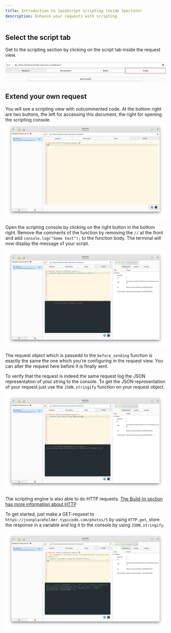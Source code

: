 ```yaml
---
title: Introduction to JavaScript scripting inside Spectator
description: Enhance your requests with scripting
---
```


<h2 class="subtitle is-2 content">Select the script tab</h2>

Get to the scripting section by clicking on the script tab inside the request view.

<img class="guide-image shadow" src="/scripting/select_scripting.png">

<h2 class="subtitle is-2 content">Extend your own request</h2>

You will see a scripting view with outcommented code. At the bottom right are two buttons, the left for
accessing this document, the right for opening the scripting console.
<img class="guide-image" src="/scripting/scripting_view.png">

Open the scripting console by clicking on the right button in the bottom right.
Remove the comments of the function by removing the `//` at the front and add `console.log("Some text");`
to the function body. The terminal will now display the message of your script.

<img class="guide-image" src="/scripting/basic_logging.png">

The request object which is passedd to the `before_sending` function is exactly the same the one which you're
configuring in the request view. You can alter the request here before it is finally sent.

To verify that the request is indeed the same request log the JSON representation of your string to the console.
To get the JSON representation of your request just use the `JSON.stringify` function on your request object.

<img class="guide-image" src="/scripting/request_logging.png">

The scripting engine is also able to do HTTP requests.
<a href="/docs/scripting/build_in">The Build-In section has more information about HTTP</a>

To get started, just make a GET-request to `https://jsonplaceholder.typicode.com/photos/5` by using `HTTP.get`, store the response in a variable
and log it to the console by using `JSON.stringify`.

<img class="guide-image" src="/scripting/http_request.png">